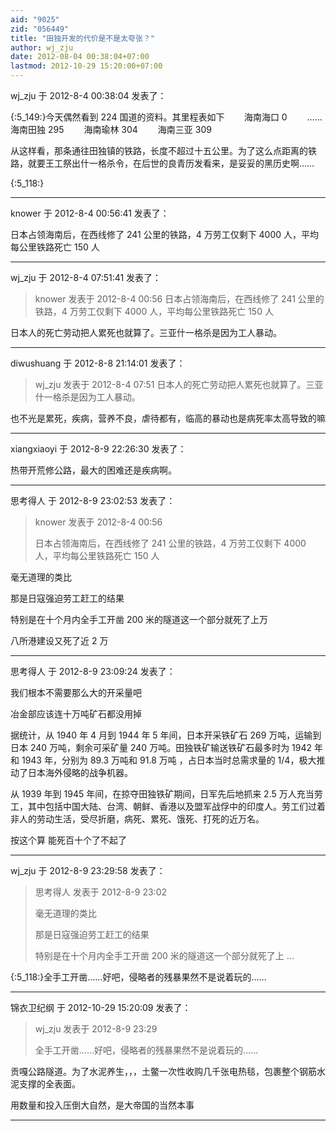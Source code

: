 ```yaml
---
aid: "9025"
zid: "056449"
title: "田独开发的代价是不是太夸张？"
author: wj_zju
date: 2012-08-04 00:38:04+07:00
lastmod: 2012-10-29 15:20:00+07:00
---
```


wj_zju 于 2012-8-4 00:38:04 发表了：

{:5_149:}今天偶然看到 224 国道的资料。其里程表如下        海南海口 0 　　……　　海南田独 295 　　海南瑜林 304 　　海南三亚 309

从这样看，那条通往田独镇的铁路，长度不超过十五公里。为了这么点距离的铁路，就要王工祭出什一格杀令，在后世的良青历发看来，是妥妥的黑历史啊……

{:5_118:}

---

knower 于 2012-8-4 00:56:41 发表了：

日本占领海南后，在西线修了 241 公里的铁路，4 万劳工仅剩下 4000 人，平均每公里铁路死亡 150 人

---

wj_zju 于 2012-8-4 07:51:41 发表了：

> knower 发表于 2012-8-4 00:56 日本占领海南后，在西线修了 241 公里的铁路，4 万劳工仅剩下 4000 人，平均每公里铁路死亡 150 人

日本人的死亡劳动把人累死也就算了。三亚什一格杀是因为工人暴动。

---

diwushuang 于 2012-8-8 21:14:01 发表了：

> wj_zju 发表于 2012-8-4 07:51 日本人的死亡劳动把人累死也就算了。三亚什一格杀是因为工人暴动。

也不光是累死，疾病，营养不良，虐待都有，临高的暴动也是病死率太高导致的嘛

---

xiangxiaoyi 于 2012-8-9 22:26:30 发表了：

热带开荒修公路，最大的困难还是疾病啊。

---

思考得人 于 2012-8-9 23:02:53 发表了：

> knower 发表于 2012-8-4 00:56
>
> 日本占领海南后，在西线修了 241 公里的铁路，4 万劳工仅剩下 4000 人，平均每公里铁路死亡 150 人

毫无道理的类比

那是日寇强迫劳工赶工的结果

特别是在十个月内全手工开凿 200 米的隧道这一个部分就死了上万

八所港建设又死了近 2 万

---

思考得人 于 2012-8-9 23:09:24 发表了：

我们根本不需要那么大的开采量吧

冶金部应该连十万吨矿石都没用掉

据统计，从 1940 年 4 月到 1944 年 5 年间，日本开采铁矿石 269 万吨，运输到日本 240 万吨，剩余可采矿量 240 万吨。田独铁矿输送铁矿石最多时为 1942 年和 1943 年，分别为 89.3 万吨和 91.8 万吨 ，占日本当时总需求量的 1/4，极大推动了日本海外侵略的战争机器。

从 1939 年到 1945 年间，在掠夺田独铁矿期间，日军先后地抓来 2.5 万人充当劳工，其中包括中国大陆、台湾、朝鲜、香港以及盟军战俘中的印度人。劳工们过着非人的劳动生活，受尽折磨，病死、累死、饿死、打死的近万名。

按这个算 能死百十个了不起了

---

wj_zju 于 2012-8-9 23:29:58 发表了：

> 思考得人 发表于 2012-8-9 23:02
>
> 毫无道理的类比
>
> 那是日寇强迫劳工赶工的结果
>
> 特别是在十个月内全手工开凿 200 米的隧道这一个部分就死了上 ...

{:5_118:}全手工开凿……好吧，侵略者的残暴果然不是说着玩的……

---

锦衣卫纪纲 于 2012-10-29 15:20:09 发表了：

> wj_zju 发表于 2012-8-9 23:29
>
> 全手工开凿……好吧，侵略者的残暴果然不是说着玩的……

贡嘎公路隧道。为了水泥养生，，，土鳖一次性收购几千张电热毯，包裹整个钢筋水泥支撑的全表面。

用数量和投入压倒大自然，是大帝国的当然本事

---

